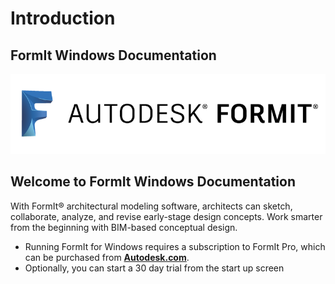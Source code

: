 # Introduction

## FormIt Windows Documentation

![](.gitbook/assets/b5030b43-df24-4259-ad6a-94bcad61bc78.png)

## Welcome to FormIt Windows Documentation

With FormIt® architectural modeling software, architects can sketch, collaborate, analyze, and revise early-stage design concepts. Work smarter from the beginning with BIM-based conceptual design.

* Running FormIt for Windows requires a subscription to FormIt Pro, which can be purchased from [**Autodesk.com**](http://www.autodesk.com/store/products/formit-360-pro?licenseType=cloudSub&term=1month&support=basic).
* Optionally, you can start a 30 day trial from the start up screen

